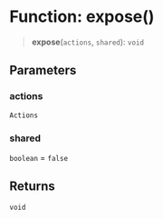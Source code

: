 # Function: expose()

> **expose**(`actions`, `shared`): `void`

## Parameters

### actions

`Actions`

### shared

`boolean` = `false`

## Returns

`void`
